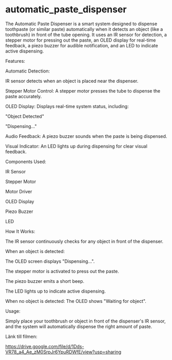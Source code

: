 # automatic_paste_dispenser
The Automatic Paste Dispenser is a smart system designed to dispense toothpaste (or similar paste) automatically when it detects an object (like a toothbrush) in front of the tube opening.
It uses an IR sensor for detection, a stepper motor for pressing out the paste, an OLED display for real-time feedback, a piezo buzzer for audible notification, and an LED to indicate active dispensing.

Features:

Automatic Detection:

IR sensor detects when an object is placed near the dispenser.

Stepper Motor Control: A stepper motor presses the tube to dispense the paste accurately.

OLED Display: Displays real-time system status, including:

"Object Detected"

"Dispensing..."

Audio Feedback: A piezo buzzer sounds when the paste is being dispensed.

Visual Indicator: An LED lights up during dispensing for clear visual feedback.

Components Used:

IR Sensor

Stepper Motor

Motor Driver

OLED Display

Piezo Buzzer

LED


How It Works:

The IR sensor continuously checks for any object in front of the dispenser.

When an object is detected:

The OLED screen displays "Dispensing...".

The stepper motor is activated to press out the paste.

The piezo buzzer emits a short beep.

The LED lights up to indicate active dispensing.

When no object is detected:
The OLED shows "Waiting for object".


Usage:

Simply place your toothbrush or object in front of the dispenser's IR sensor, and the system will automatically dispense the right amount of paste.



Länk till filmen:

https://drive.google.com/file/d/1Dds-VR78_a4_Ae_zM0SrpJr6YpuRDWfE/view?usp=sharing 
